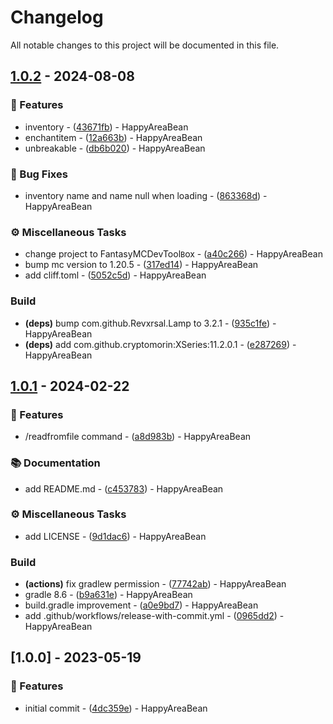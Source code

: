 # Changelog

All notable changes to this project will be documented in this file.

## [1.0.2](https://github.com/HappyAreaBean/FantasyMCDevToolBox/compare/v1.0.1..v1.0.2) - 2024-08-08

### 🚀 Features

- inventory - ([43671fb](https://github.com/HappyAreaBean/FantasyMCDevToolBox/commit/43671fb6506edad0ad08dde1ff6b457959b4f47a)) - HappyAreaBean
- enchantitem - ([12a663b](https://github.com/HappyAreaBean/FantasyMCDevToolBox/commit/12a663b863a907fee17c77a280d2e79b7b36baa9)) - HappyAreaBean
- unbreakable - ([db6b020](https://github.com/HappyAreaBean/FantasyMCDevToolBox/commit/db6b0207db464eb8f0d9799e8549af81729b0b04)) - HappyAreaBean

### 🐛 Bug Fixes

- inventory name and name null when loading - ([863368d](https://github.com/HappyAreaBean/FantasyMCDevToolBox/commit/863368d442d5364a6ef9a35a90c49ebd40527c3b)) - HappyAreaBean

### ⚙️ Miscellaneous Tasks

- change project to FantasyMCDevTool`B`ox - ([a40c266](https://github.com/HappyAreaBean/FantasyMCDevToolBox/commit/a40c266064331ce8654204b1c0c04a0ecdb8e855)) - HappyAreaBean
- bump mc version to 1.20.5 - ([317ed14](https://github.com/HappyAreaBean/FantasyMCDevToolBox/commit/317ed14d544e597ec7703d18d08ad83d0f620f79)) - HappyAreaBean
- add cliff.toml - ([5052c5d](https://github.com/HappyAreaBean/FantasyMCDevToolBox/commit/5052c5d5a38def9d37f09fc0c2bfd7b3ad32f0a7)) - HappyAreaBean

### Build

- **(deps)** bump com.github.Revxrsal.Lamp to 3.2.1 - ([935c1fe](https://github.com/HappyAreaBean/FantasyMCDevToolBox/commit/935c1fedea387d2942776c39613314370feebd20)) - HappyAreaBean
- **(deps)** add com.github.cryptomorin:XSeries:11.2.0.1 - ([e287269](https://github.com/HappyAreaBean/FantasyMCDevToolBox/commit/e287269427de6d26a248048a9ebcef9864d480f0)) - HappyAreaBean

## [1.0.1](https://github.com/HappyAreaBean/FantasyMCDevToolBox/compare/v1.0.0..v1.0.1) - 2024-02-22

### 🚀 Features

- /readfromfile command - ([a8d983b](https://github.com/HappyAreaBean/FantasyMCDevToolBox/commit/a8d983bbe90ca2f57f8f0269ea4b4cab72cf5b8d)) - HappyAreaBean

### 📚 Documentation

- add README.md - ([c453783](https://github.com/HappyAreaBean/FantasyMCDevToolBox/commit/c4537835c5bcc0c365acbddaa5700230371806c7)) - HappyAreaBean

### ⚙️ Miscellaneous Tasks

- add LICENSE - ([9d1dac6](https://github.com/HappyAreaBean/FantasyMCDevToolBox/commit/9d1dac6628b91eadee4a812bf867dfd786f79eb4)) - HappyAreaBean

### Build

- **(actions)** fix gradlew permission - ([77742ab](https://github.com/HappyAreaBean/FantasyMCDevToolBox/commit/77742abd099aadcf22c5a57db86dd4c8f2f3cc73)) - HappyAreaBean
- gradle 8.6 - ([b9a631e](https://github.com/HappyAreaBean/FantasyMCDevToolBox/commit/b9a631edc03b03d6b2ee53ece41c1be145a92170)) - HappyAreaBean
- build.gradle improvement - ([a0e9bd7](https://github.com/HappyAreaBean/FantasyMCDevToolBox/commit/a0e9bd757789eeea1f5245e482f266673766daa5)) - HappyAreaBean
- add .github/workflows/release-with-commit.yml - ([0965dd2](https://github.com/HappyAreaBean/FantasyMCDevToolBox/commit/0965dd26cb7e135fb7fcd2400dbe3df34dfd2515)) - HappyAreaBean

## [1.0.0] - 2023-05-19

### 🚀 Features

- initial commit - ([4dc359e](https://github.com/HappyAreaBean/FantasyMCDevToolBox/commit/4dc359e41f66d3ef67089f366ef10faee5e86d84)) - HappyAreaBean

